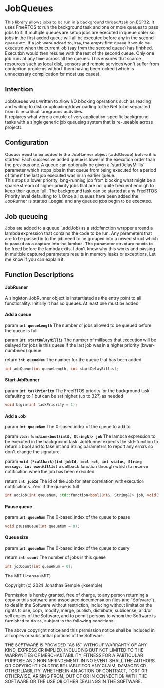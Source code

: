 # JobQueues
 
This library allows jobs to be run in a background thread/task on ESP32.
It uses FreeRTOS to run the background task and one or more queues to pass jobs to it.
If multiple queues are setup jobs are executed in queue order so jobs in the first added queue will all be executed before any in the second queue etc.
If a job were added to, say, the empty first queue it would be executed when the current job (say from the second queue) has finished. Execution would then resume with the rest of the second queue.
Only one job runs at any time across all the queues. This ensures that scarce resources such as local disk, sensors and remote services won't suffer from contention problems without them having been locked (which is unnecessary complication for most use cases).

## Intention

JobQueues was written to allow I/O blocking operations such as reading and writing to disk or uploading/downloading to the Net to be separated from time critical foreground activities.  
It replaces what were a couple of very application-specific background tasks with a single generic job queueing system that is re-useable across projects.

## Configuration

Queues need to be added to the JobRunner object (.addQueue) before it is started. 
Each successive added queue is lower in the execution order than the previous one.
A queue can optionally be given a 'startDelayMillis' parameter which stops jobs in that queue from being executed for a period of time if the last job executed was in an earlier queue.  
This stops a lower priority, long-running job from blocking what might be a sparse stream of higher priority jobs that are not quite frequent enough to keep their queue full.
The background task can be started at any FreeRTOS Priority level defaulting to 1.
Once all queues have been added the JobRunner is started (.begin) and any queued jobs begin to be executed.

## Job queueing

Jobs are added to a queue (.addJob) as a std::function wrapper around a lambda expression that contains the code to be run. 
Any parameters that are to be passed in to the job need to be grouped into a newed struct which is passed as a capture into the lambda. The parameter structure needs to be freed before the lambda exits. I don't know why this works and passing in multiple captured parameters results in memory leaks or exceptions. Let me know if you can explain it.

## Function Descriptions

#### JobRunner

A singleton JobRunner object is instantiated as the entry point to all functionality.  Initially it has no queues. At least one must be added

#### Add a queue

param **`int queueLength`** The number of jobs allowed to be queued before the queue is full

param **`int startDelayMillis`** The number of millisecs that execution will be delayed for jobs in this queue if the last job was in a higher priority (lower-numbered) queue

return **`int queueNum`** The number for the queue that has been added

```cpp
int addQueue(int queueLength, int startDelayMillis);
```

#### Start JobRunner

param **`int taskPriority`** The FreeRTOS priority for the background task defaulting to 1 but can be set higher (up to 32?) as needed

```cpp
void begin(int taskPriority = 1);
```

#### Add a Job

param **`int queueNum`** The 0-based index of the queue to add to

param **`std::function<bool(int&, String&)> job`** The lambda expression to be executed in the background task. JobRunner expects the std::function to return a bool and to take int and String parameters to report any errors so don't change the signature.

param **`void (*callback)(int jobId, bool ret, int status, String message, int execMillis)`** a callback function through which to receive notification when the job has been executed

return **`int jobId`** The id of the Job for later correlation with execution notifications. Zero if the queue is full

```cpp
int addJob(int queueNum, std::function<bool(int&, String&)> job, void(*callback)(int jobId, bool ret, int status, String message, int execMillis) = NULL);
```

#### Pause queue

param **`int queueNum`** The 0-based index of the queue to pause

```cpp
void pauseQueue(int queueNum = 0);
```
#### Queue size

param **`int queueNum`** The 0-based index of the queue to query

return **`int count`** The number of jobs in this queue

```cpp
int jobCount(int queueNum = 0);
```

The MIT License (MIT)

Copyright (c) 2024 Jonathan Semple (jksemple)


Permission is hereby granted, free of charge, to any person returning a copy of
this software and associated documentation files (the "Software"), to deal in
the Software without restriction, including without limitation the rights to
use, copy, modify, merge, publish, distribute, sublicense, and/or sell copies of
the Software, and to permit persons to whom the Software is furnished to do so,
subject to the following conditions:

The above copyright notice and this permission notice shall be included in all
copies or substantial portions of the Software.

THE SOFTWARE IS PROVIDED "AS IS", WITHOUT WARRANTY OF ANY KIND, EXPRESS OR
IMPLIED, INCLUDING BUT NOT LIMITED TO THE WARRANTIES OF MERCHANTABILITY, FITNESS
FOR A PARTICULAR PURPOSE AND NONINFRINGEMENT. IN NO EVENT SHALL THE AUTHORS OR
COPYRIGHT HOLDERS BE LIABLE FOR ANY CLAIM, DAMAGES OR OTHER LIABILITY, WHETHER
IN AN ACTION OF CONTRACT, TORT OR OTHERWISE, ARISING FROM, OUT OF OR IN
CONNECTION WITH THE SOFTWARE OR THE USE OR OTHER DEALINGS IN THE SOFTWARE.

